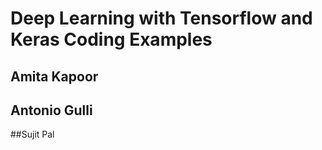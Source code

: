 # Deep Learning with Tensorflow and Keras Coding Examples

## Amita Kapoor
## Antonio Gulli
##Sujit Pal
